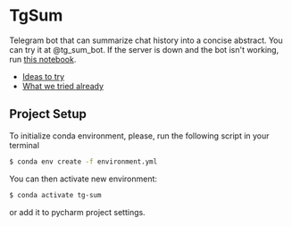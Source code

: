 # TgSum
Telegram bot that can summarize chat history into a concise abstract.
You can try it at @tg_sum_bot. If the server is down and the bot isn't working, run [this notebook](https://colab.research.google.com/drive/1FDwN9RM1uOsBHLsOL9ADHqLtw-iJBzaV?usp=sharing).

- [Ideas to try](ideas.md)
- [What we tried already](logbook/logbook.md)

## Project Setup

To initialize conda environment, please, run the following script in your terminal

```bash
$ conda env create -f environment.yml 
```

You can then activate new environment:
```bash
$ conda activate tg-sum
```

or add it to pycharm project settings.